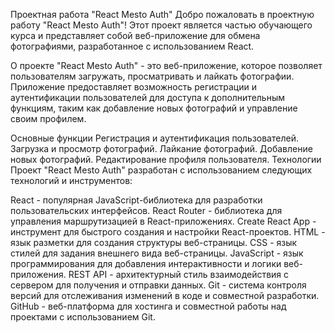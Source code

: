 Проектная работа "React Mesto Auth"
Добро пожаловать в проектную работу "React Mesto Auth"! Этот проект является частью обучающего курса и представляет собой веб-приложение для обмена фотографиями, разработанное с использованием React.

О проекте
"React Mesto Auth" - это веб-приложение, которое позволяет пользователям загружать, просматривать и лайкать фотографии. Приложение предоставляет возможность регистрации и аутентификации пользователей для доступа к дополнительным функциям, таким как добавление новых фотографий и управление своим профилем.

Основные функции
Регистрация и аутентификация пользователей.
Загрузка и просмотр фотографий.
Лайкание фотографий.
Добавление новых фотографий.
Редактирование профиля пользователя.
Технологии
Проект "React Mesto Auth" разработан с использованием следующих технологий и инструментов:

React - популярная JavaScript-библиотека для разработки пользовательских интерфейсов.
React Router - библиотека для управления маршрутизацией в React-приложениях.
Create React App - инструмент для быстрого создания и настройки React-проектов.
HTML - язык разметки для создания структуры веб-страницы.
CSS - язык стилей для задания внешнего вида веб-страницы.
JavaScript - язык программирования для добавления интерактивности и логики веб-приложения.
REST API - архитектурный стиль взаимодействия с сервером для получения и отправки данных.
Git - система контроля версий для отслеживания изменений в коде и совместной разработки.
GitHub - веб-платформа для хостинга и совместной работы над проектами с использованием Git.